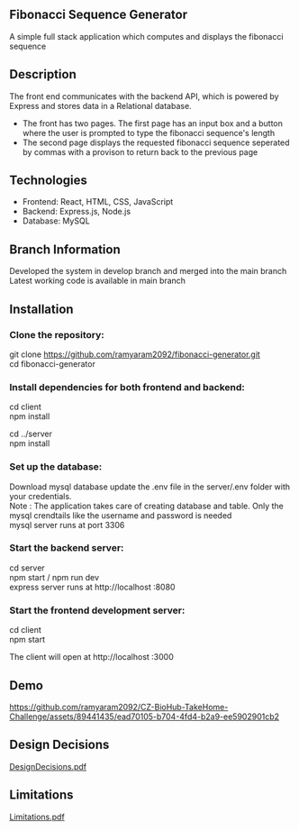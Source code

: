 
## Fibonacci Sequence Generator
A simple full stack application which computes  and displays the fibonacci sequence 

## Description 
The front end communicates with the backend API, which is powered by Express and stores data in a Relational database. 
- The front has two pages. The first page has an input box and a button where the user is prompted to type the fibonacci sequence's length
- The second page displays the  requested fibonacci sequence seperated by commas with a provison to return back to the previous page 


## Technologies
- Frontend: React, HTML, CSS, JavaScript
- Backend: Express.js, Node.js
- Database: MySQL

## Branch Information 
Developed the system in develop branch and merged into the main branch <br/>
Latest  working code is available in main branch

## Installation
### Clone the repository:
git clone https://github.com/ramyaram2092/fibonacci-generator.git <br />
cd fibonacci-generator

### Install dependencies for both frontend and backend:

cd client<br />
npm install

cd ../server<br />
npm install

### Set up the database:

Download mysql database update the .env  file in the server/.env folder with your  credentials.<br />
Note : The application takes care of creating database and table. Only the mysql crendtails like the username and password is needed <br />
mysql server runs at port 3306

### Start the backend server:
cd server<br />
npm start / npm run dev <br/>
express server runs at http://localhost :8080


### Start the frontend development server:
cd client <br />
npm start <br />

The client will open at http://localhost :3000


## Demo
https://github.com/ramyaram2092/CZ-BioHub-TakeHome-Challenge/assets/89441435/ead70105-b704-4fd4-b2a9-ee5902901cb2


## Design Decisions
[DesignDecisions.pdf](https://github.com/ramyaram2092/CZ-BioHub-TakeHome-Challenge/files/12246072/DesignDecisions.pdf)

## Limitations

[Limitations.pdf](https://github.com/ramyaram2092/fibonacci-generator/files/12246243/Limitations.pdf)
